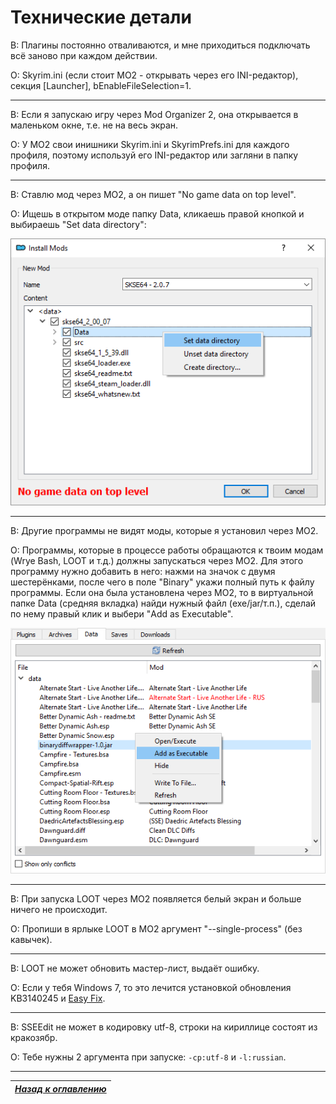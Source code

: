 # Технические детали

В: Плагины постоянно отваливаются, и мне приходиться подключать всё заново при каждом действии.

О: Skyrim.ini (если стоит МО2 - открывать через его INI-редактор), секция [Launcher], bEnableFileSelection=1.

------

В: Если я запускаю игру через Mod Organizer 2, она открывается в маленьком окне, т.е. не на весь экран.

О: У MO2 свои инишники Skyrim.ini и SkyrimPrefs.ini для каждого профиля, поэтому используй его INI-редактор или загляни в папку профиля.

------

В: Ставлю мод через МО2, а он пишет "No game data on top level".

О: Ищешь в открытом моде папку Data, кликаешь правой кнопкой и выбираешь "Set data directory":

![](../00_Resources/00_General_Steps/003.PNG)

------

В: Другие программы не видят моды, которые я установил через МО2.

О: Программы, которые в процессе работы обращаются к твоим модам (Wrye Bash, LOOT и т.д.) должны запускаться через МО2. Для этого программу нужно добавить в него: нажми на значок с двумя шестерёнками, после чего в поле "Binary" укажи полный путь к файлу программы. Если она была установлена через МО2, то в виртуальной папке Data (средняя вкладка) найди нужный файл (exe/jar/т.п.), сделай по нему правый клик и выбери "Add as Executable".

![](../00_Resources/00_General_Steps/002.PNG)

------

В: При запуска LOOT через МО2 появляется белый экран и больше ничего не происходит.

О: Пропиши в ярлыке LOOT в МО2 аргумент "--single-process" (без кавычек).

------

В: LOOT не может обновить мастер-лист, выдаёт ошибку.

О: Если у тебя Windows 7, то это лечится установкой обновления KB3140245 и [Easy Fix](https://support.microsoft.com/en-us/help/3140245/update-to-enable-tls-1-1-and-tls-1-2-as-a-default-secure-protocols-in).

------

В: SSEEdit не может в кодировку utf-8, строки на кириллице состоят из кракозябр.

О: Тебе нужны 2 аргумента при запуске: `-cp:utf-8` и `-l:russian`.

------

|[*Назад к оглавлению*](../01_Оглавление.md)|
|:---:|
